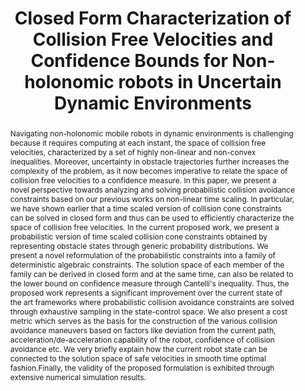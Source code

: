 ---
layout: project-page-new
title: "Closed Form Characterization of Collision Free Velocities and Confidence Bounds for Non-holonomic robots in Uncertain Dynamic Environments"
authors:
  - name: Bharath Gopalakrishnan
    sup: 1
  - name: Arun Kumar Singh
    sup: 2
  - name: K. Madhava Krishna
    sup: 1
affiliations:
  - name: IIIT Hyderabad, India
    link: https://robotics.iiit.ac.in
    sup: 1
  - name: BGU, Bio-Medical Robotics Lab, Israel
    link: #
    sup: 2
permalink: publications/2015/Gopalakrishnan_Closed-Form-Characterization
abstract: "Navigating non-holonomic mobile robots in dynamic environments is challenging because it requires computing at each instant, the space of collision free velocities, characterized by a set of highly non-linear and non-convex inequalities. Moreover, uncertainty in obstacle trajectories further increases the complexity of the problem, as it now becomes imperative to relate the space of collision free velocities to a confidence measure. In this paper, we present a novel perspective towards analyzing and solving probabilistic collision avoidance constraints based on our previous works on non-linear time scaling. In particular, we have shown earlier that a time scaled version of collision cone constraints can be solved in closed form and thus can be used to efficiently characterize the space of collision free velocities. In the current proposed work, we present a probabilistic version of time scaled collision cone constraints obtained by representing obstacle states through generic probability distributions. We present a novel reformulation of the probabilistic constraints into a family of deterministic algebraic constraints. The solution space of each member of the family can be derived in closed form and at the same time, can also be related to the lower bound on confidence measure through Cantelli's inequality. Thus, the proposed work represents a significant improvement over the current state of the art frameworks where probabilistic collision avoidance constraints are solved through exhaustive sampling in the state-control space. We also present a cost metric which serves as the basis for the construction of the various collision avoidance maneuvers based on factors like deviation from the current path, acceleration/de-acceleration capability of the robot, confidence of collision avoidance etc. We very briefly explain how the current robot state can be connected to the solution space of safe velocities in smooth time optimal fashion.Finally, the validity of the proposed formulation is exhibited through extensive numerical simulation results."
paper: https://robotics.iiit.ac.in/uploads/Main/Publications/Bharath_etal_IROS_15.pdf
# iframe: https://www.youtube.com/embed/jhjskX4FQwA

---